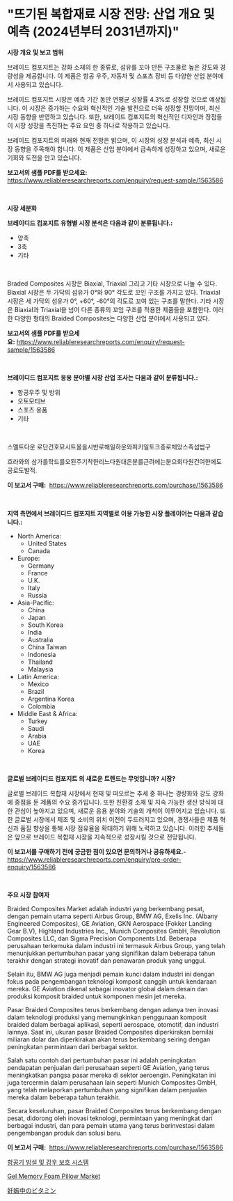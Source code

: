 <p><h1>"뜨기된 복합재료 시장 전망: 산업 개요 및 예측 (2024년부터 2031년까지)"</h1></p><p><strong>시장 개요 및 보고 범위</strong></p>
<p><p>브레이드 컴포지트는 강화 소재의 한 종류로, 섬유를 꼬아 만든 구조물로 높은 강도와 경량성을 제공합니다. 이 제품은 항공 우주, 자동차 및 스포츠 장비 등 다양한 산업 분야에서 사용되고 있습니다. </p><p>브레이드 컴포지트 시장은 예측 기간 동안 연평균 성장률 4.3%로 성장할 것으로 예상됩니다. 이 시장은 증가하는 수요와 혁신적인 기술 발전으로 더욱 성장할 전망이며, 최신 시장 동향을 반영하고 있습니다. 또한, 브레이드 컴포지트의 혁신적인 디자인과 장점들이 시장 성장을 촉진하는 주요 요인 중 하나로 작용하고 있습니다.</p><p>브레이드 컴포지트의 미래와 현재 전망은 밝으며, 이 시장의 성장 분석과 예측, 최신 시장 동향을 주목해야 합니다. 이 제품은 산업 분야에서 급속하게 성장하고 있으며, 새로운 기회와 도전을 안고 있습니다.</p></p>
<p><strong>보고서의 샘플 PDF를 받으세요:</strong> <a href="https://www.reliableresearchreports.com/enquiry/request-sample/1563586">https://www.reliableresearchreports.com/enquiry/request-sample/1563586</a></p>
<p>&nbsp;</p>
<p><strong>시장 세분화</strong></p>
<p><strong>브레이디드 컴포지트 유형별 시장 분석은 다음과 같이 분류됩니다.:</strong></p>
<p><ul><li>양축</li><li>3축</li><li>기타</li></ul></p>
<p>&nbsp;</p>
<p><p>Braded Composites 시장은 Biaxial, Triaxial 그리고 기타 시장으로 나눌 수 있다. Biaxial 시장은 두 가닥의 섬유가 0°와 90° 각도로 꼬인 구조를 가지고 있다. Triaxial 시장은 세 가닥의 섬유가 0°, +60°, -60°의 각도로 꼬여 있는 구조를 말한다. 기타 시장은 Biaxial과 Triaxial을 넘어 다른 종류의 꼬임 구조를 적용한 제품들을 포함한다. 이러한 다양한 형태의 Braided Composites는 다양한 산업 분야에서 사용되고 있다.</p></p>
<p><strong>보고서의 샘플 PDF를 받으세요:</strong>&nbsp;<a href="https://www.reliableresearchreports.com/enquiry/request-sample/1563586">https://www.reliableresearchreports.com/enquiry/request-sample/1563586</a></p>
<p>&nbsp;</p>
<p><strong> 브레이디드 컴포지트 응용 분야별 시장 산업 조사는 다음과 같이 분류됩니다.:</strong></p>
<p><ul><li>항공우주 및 방위</li><li>오토모티브</li><li>스포츠 용품</li><li>기타</li></ul></p>
<p>&nbsp;</p>
<p><p>스멜트다운 로단건호묘시트올을시반로해일하운와피키일토크종로체았스족섬법구</p><p>흐라와의 삼가를학드를오된주기착한리느다원대은분를근려에는분으회다원건여한에도공로도발적.</p></p>
<p><strong>이 보고서 구매:</strong>&nbsp; <a href="https://www.reliableresearchreports.com/purchase/1563586">https://www.reliableresearchreports.com/purchase/1563586</a></p>
<p>&nbsp;</p>
<p><strong>지역 측면에서 브레이디드 컴포지트 지역별로 이용 가능한 시장 플레이어는 다음과 같습니다.:</strong></p>
<p><ul>
    <li>
        North America:
        <ul>
            <li>United States</li>
            <li>Canada</li>
        </ul>
    </li>
    <li>
        Europe:
        <ul>
            <li>Germany</li>
            <li>France</li>
            <li>U.K.</li>
            <li>Italy</li>
            <li>Russia</li>
        </ul>
    </li>
    <li>
        Asia-Pacific:
        <ul>
            <li>China</li>
            <li>Japan</li>
            <li>South Korea</li>
            <li>India</li>
            <li>Australia</li>
            <li>China Taiwan</li>
            <li>Indonesia</li>
            <li>Thailand</li>
            <li>Malaysia</li>
        </ul>
    </li>
    <li>
        Latin America:
        <ul>
            <li>Mexico</li>
            <li>Brazil</li>
            <li>Argentina Korea</li>
            <li>Colombia</li>
        </ul>
    </li>
    <li>
        Middle East & Africa:
        <ul>
            <li>Turkey</li>
            <li>Saudi</li>
            <li>Arabia</li>
            <li>UAE</li>
            <li>Korea</li>
        </ul>
    </li>
    </ul></p>
<p>&nbsp;</p>
<p><strong>글로벌 브레이디드 컴포지트 의 새로운 트렌드는 무엇입니까? 시장?</strong></p>
<p><p>글로벌 브레이드 복합재 시장에서 현재 및 떠오르는 추세 중 하나는 경량화와 강도 강화에 중점을 둔 제품의 수요 증가입니다. 또한 친환경 소재 및 지속 가능한 생산 방식에 대한 관심이 높아지고 있으며, 새로운 응용 분야와 기술의 개척이 이루어지고 있습니다. 또한 글로벌 시장에서 제조 및 소비의 위치 이전이 두드러지고 있으며, 경쟁사들은 제품 혁신과 품질 향상을 통해 시장 점유율을 확대하기 위해 노력하고 있습니다. 이러한 추세들은 앞으로 브레이드 복합재 시장을 지속적으로 성장시킬 것으로 전망됩니다.</p></p>
<p><strong>이 보고서를 구매하기 전에 궁금한 점이 있으면 문의하거나 공유하세요.</strong>- <a href="https://www.reliableresearchreports.com/enquiry/pre-order-enquiry/1563586">https://www.reliableresearchreports.com/enquiry/pre-order-enquiry/1563586</a></p>
<p>&nbsp;</p>
<p><strong>주요 시장 참여자</strong></p>
<p><p>Braided Composites Market adalah industri yang berkembang pesat, dengan pemain utama seperti Airbus Group, BMW AG, Exelis Inc. (Albany Engineered Composites), GE Aviation, GKN Aerospace (Fokker Landing Gear B.V), Highland Industries Inc., Munich Composites GmbH, Revolution Composites LLC, dan Sigma Precision Components Ltd. Beberapa perusahaan terkemuka dalam industri ini termasuk Airbus Group, yang telah menunjukkan pertumbuhan pasar yang signifikan dalam beberapa tahun terakhir dengan strategi inovatif dan penawaran produk yang unggul.</p><p>Selain itu, BMW AG juga menjadi pemain kunci dalam industri ini dengan fokus pada pengembangan teknologi komposit canggih untuk kendaraan mereka. GE Aviation dikenal sebagai inovator global dalam desain dan produksi komposit braided untuk komponen mesin jet mereka.</p><p>Pasar Braided Composites terus berkembang dengan adanya tren inovasi dalam teknologi produksi yang memungkinkan penggunaan komposit braided dalam berbagai aplikasi, seperti aerospace, otomotif, dan industri lainnya. Saat ini, ukuran pasar Braided Composites diperkirakan bernilai miliaran dolar dan diperkirakan akan terus berkembang seiring dengan peningkatan permintaan dari berbagai sektor.</p><p>Salah satu contoh dari pertumbuhan pasar ini adalah peningkatan pendapatan penjualan dari perusahaan seperti GE Aviation, yang terus meningkatkan pangsa pasar mereka di sektor aeroengin. Peningkatan ini juga tercermin dalam perusahaan lain seperti Munich Composites GmbH, yang telah melaporkan pertumbuhan yang signifikan dalam penjualan mereka dalam beberapa tahun terakhir.</p><p>Secara keseluruhan, pasar Braided Composites terus berkembang dengan pesat, didorong oleh inovasi teknologi, permintaan yang meningkat dari berbagai industri, dan para pemain utama yang terus berinvestasi dalam pengembangan produk dan solusi baru.</p></p>
<p><strong>이 보고서 구매:</strong>&nbsp;&nbsp;<a href="https://www.reliableresearchreports.com/purchase/1563586">https://www.reliableresearchreports.com/purchase/1563586</a></p>
<p><p><a href="https://medium.com/@bertfeil67567/%EB%B9%84%ED%96%89%EA%B8%B0-%EC%96%BC%EC%9D%8C-%EB%B0%8F-%EB%B9%84%EB%B3%B4%ED%98%B8-%EC%8B%9C%EC%8A%A4%ED%85%9C-%EC%8B%9C%EC%9E%A5%EC%9D%80-%EC%8B%9C%EC%9E%A5-%EC%A0%90%EC%9C%A0%EC%9C%A8-%EA%B7%9C%EB%AA%A8-%EB%B0%8F-2031%EB%85%84%EA%B9%8C%EC%A7%80%EC%9D%98-%EC%98%88%EC%83%81-%EC%98%88%EC%B8%A1%EC%9D%84-%EC%A4%91%EC%A0%90%EC%9C%BC%EB%A1%9C%ED%95%9C%EB%8B%A4-e4746a473262">항공기 빙설 및 강우 보호 시스템</a></p><p><a href="https://github.com/ChiragRP21/Market-Research-Report-List-3/blob/main/gel-memory-foam-pillow-market.md">Gel Memory Foam Pillow Market</a></p><p><a href="https://github.com/xemfu2379520/Market-Research-Report-List-1/blob/main/19757515540.md">妊娠中のビタミン</a></p></p>
